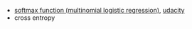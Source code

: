 * [softmax function (multinomial logistic regression)](http://ufldl.stanford.edu/tutorial/supervised/SoftmaxRegression/), [udacity](https://www.udacity.com/course/viewer#!/c-ud730/l-6370362152/m-6379811820)
* cross entropy

